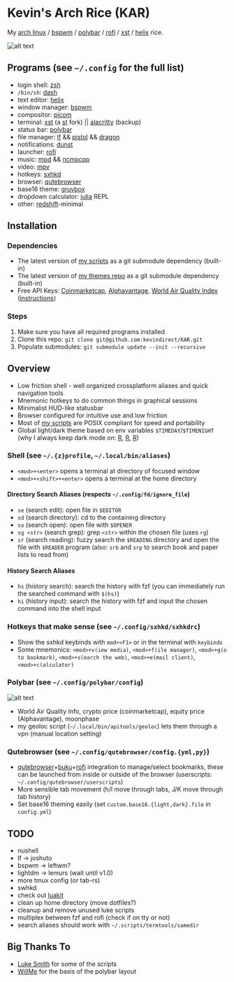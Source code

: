 # Kevin's Arch Rice (KAR)
My [arch linux](https://archlinux.org/) / [bspwm](https://github.com/baskerville/bspwm) / [polybar](https://polybar.github.io) / [rofi](https://github.com/davatorium/rofi) / [xst](https://github.com/gnotclub/xst) / [helix](https://helix-editor.com) rice.

![alt text](.local/share/rice/rice-screen.png?raw=true)

## Programs (see `~/.config` for the full list)
* login shell: [zsh](https://zsh.org)
* `/bin/sh`: [dash](https://www.man7.org/linux/man-pages/man1/dash.1.html)
* text editor: [helix](https://helix-editor.com)
* window manager: [bspwm](https://github.com/baskerville/bspwm)
* compositor: [picom](https://github.com/yshui/picom)
* terminal: [xst](https://github.com/gnotclub/xst) (a [st](https://st.suckless.org) fork) || [alacritty](https://alacritty.org) (backup)
* status bar: [polybar](https://polybar.github.io)
* file manager: [lf](https://pkg.go.dev/github.com/gokcehan/lf) && [pistol](https://github.com/doronbehar/pistol) && [dragon](https://github.com/mwh/dragon)
* notifications: [dunst](https://dunst-project.org)
* launcher: [rofi](https://github.com/davatorium/rofi)
* music: [mpd](https://www.musicpd.org) && [ncmpcpp](https://github.com/ncmpcpp/ncmpcpp)
* video: [mpv](https://mpv.io)
* hotkeys: [sxhkd](https://github.com/baskerville/sxhkd)
* browser: [qutebrowser](https://qutebrowser.org/)
* base16 theme: [gruvbox](https://github.com/dawikur/base16-gruvbox-scheme)
* dropdown calculator: [julia](https://julialang.org) REPL
* other: [redshift](http://jonls.dk/redshift)-minimal

## Installation

### Dependencies
* The latest version of [my scripts](https://github.com/kevindirect/scripts) as a git submodule dependency (built-in)
* The latest version of [my themes repo](https://github.com/kevindirect/themes) as a git submodule dependency (built-in)
* Free API Keys: [Coinmarketcap](https://coinmarketcap.com/api), [Alphavantage](https://www.alphavantage.co/support/#api-key), [World Air Quality Index](http://aqicn.org/data-platform/token/#/) ([instructions](https://github.com/kevindirect/scripts/blob/master/polybar/README.md))

### Steps
1. Make sure you have all required programs installed
2. Clone this repo: `git clone git@github.com:kevindirect/KAR.git`
3. Populate submodules: `git submodule update --init --recursive`

## Overview
* Low friction shell - well organized crossplatform aliases and quick navigation tools
* Mnemonic hotkeys to do common things in graphical sessions
* Minimalist HUD-like statusbar
* Browser configured for intuitive use and low friction
* Most of [my scripts](https://github.com/kevindirect/scripts) are POSIX compliant for speed and portability
* Global light/dark theme based on env variables `$TIMEDAY`/`$TIMENIGHT` (why I always keep dark mode on: [R](https://www.nature.com/articles/s41598-018-28904-x/), [R](https://iovs.arvojournals.org/article.aspx?articleid=2774698), [R](https://tvst.arvojournals.org/article.aspx?articleid=2778758))

### Shell (see `~/.{z}profile`, `~/.local/bin/aliases`)
* `<mod>+<enter>` opens a terminal at directory of focused window
* `<mod>+<shift>+<enter>` opens a terminal at the home directory

#### Directory Search Aliases (respects `~/.config/fd/ignore_file`)
* `se` (search edit): open file in `$EDITOR`
* `sd` (search directory): cd to the containing directory
* `so` (search open): open file with `$OPENER`
* `sg <str>` (search grep): grep `<str>` within the chosen file (uses `rg`)
* `sr` (search reading): fuzzy search the `$READING` directory and open the file with `$READER` program (also: `srb` and `srp` to search book and paper lists to read from)

#### History Search Aliases
* `hs` (history search): search the history with fzf (you can immediately run the searched command with `$(hs)`)
* `hi` (history input): search the history with fzf and input the chosen command into the shell input

### Hotkeys that make sense (see `~/.config/sxhkd/sxhkdrc`)
* Show the sxhkd keybinds with `mod+<F1>` or in the terminal with `keybinds`
* Some mnemonics: `<mod>+v(iew media)`, `<mod>+f(ile manager)`, `<mod>+g(o to bookmark)`, `<mod>+s(earch the web)`, `<mod>+e(mail client)`, `<mod>+c(alculator)`

### Polybar (see `~/.config/polybar/config`)
![alt text](.local/share/rice/rice-screen-top-left.png?raw=true "top left: air, weather, ethereum")
* World Air Quality Info, crypto price (coinmarketcap), equity price (Alphavantage), moonphase
* my geoloc script (`~/.local/bin/apitools/geoloc`) lets them through a vpn (manual location setting)

### Qutebrowser (see `~/.config/qutebrowser/config.{yml,py}`)
* [qutebrowser](https://qutebrowser.org/)+[buku](https://github.com/jarun/Buku)+[rofi](https://github.com/davatorium/rofi) integration to manage/select bookmarks, these can be launched from inside or outside of the browser (userscripts: `~/.config/qutebrowser/userscripts`)
* More sensible tab movement (h/l move through tabs, J/K move through tab history)
* Set base16 theming easily (set `custom.base16.{light,dark}.file` in `config.yml`)

## TODO
* nushell
* lf -> joshuto
* bspwm -> leftwm?
* lightdm -> lemurs (wait until v1.0)
* more tmux config (or tab-rs)
* swhkd
* check out [luakit](https://github.com/luakit/luakit)
* clean up home directory (move dotfiles?)
* cleanup and remove unused luke scripts
* multiplex between fzf and rofi (check if on tty or not)
* search aliases should work with `~/.scripts/termtools/samedir`

## Big Thanks To
* [Luke Smith](https://github.com/LukeSmithxyz) for some of the scripts
* [WillMe](https://github.com/WillemMe) for the basis of the polybar layout

